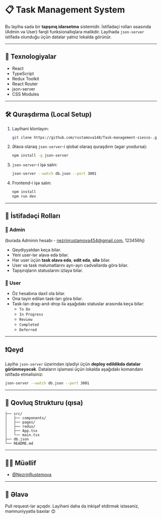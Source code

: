 # 📋 Task Management System

Bu layihə sadə bir **tapşırıq idarəetmə** sistemidir. İstifadəçi rolları əsasında (Admin və User) fərqli funksionallıqlara malikdir. Layihədə `json-server` istifadə olunduğu üçün datalar yalnız lokalda görünür.

---

## 🚀 Texnologiyalar

- React
- TypeScript
- Redux Toolkit
- React Router
- json-server
- CSS Modules

---

## 🛠️ Quraşdırma (Local Setup)

1. Layihəni klonlayın:
   ```bash
   git clone https://github.com/rustamova148/Task-management-siesco-.git
   ```

2. Əlavə olaraq `json-server`-i qlobal olaraq quraşdırın (əgər yoxdursa):
   ```bash
   npm install -g json-server
   ```

3. `json-server`-i işə salın:
   ```bash
   json-server --watch db.json --port 3001
   ```

4. Frontend-i işə salın:
   ```bash
   npm install
   npm run dev
   ```

---

## 👥 İstifadəçi Rolları

### 🔐 Admin
(burada Adminin hesabı - nezrinrustamova454@gmail.com, 123456hj)
- Qeydiyyatdan keçə bilər.
- Yeni user-lər əlavə edə bilər.
- Hər user üçün **task əlavə edə**, **edit edə**, **silə** bilər.
- User və task məlumatlarını ayrı-ayrı cədvəllərdə görə bilər.
- Tapşırıqların statuslarını izləyə bilər.

### 👤 User

- Öz hesabına daxil ola bilər.
- Ona təyin edilən task-ları görə bilər.
- Task-ları drag-and-drop ilə aşağıdakı statuslar arasında keçə bilər:
  - `To Do`
  - `In Progress`
  - `Review`
  - `Completed`
  - `Deferred`

---

## ❗Qeyd

Layihə `json-server` üzərindən işlədiyi üçün **deploy edildikdə datalar görünməyəcək**. Dataların işləməsi üçün lokalda aşağıdakı komandanı istifadə etməlisiniz:

```bash
json-server --watch db.json --port 3001
```

---

## 📂 Qovluq Strukturu (qısa)

```
├── src/
│   ├── components/
│   ├── pages/
│   ├── redux/
│   ├── App.tsx
│   └── main.tsx
├── db.json
└── README.md
```

---

## 🧑‍💻 Müəllif

- [@NezrinRustemova](https://github.com/rustamova148)

---

## 🌟 Əlavə

Pull request-lər açıqdır. Layihəni daha da inkişaf etdirmək istəsəniz, məmnuniyyətlə baxılar 😊
